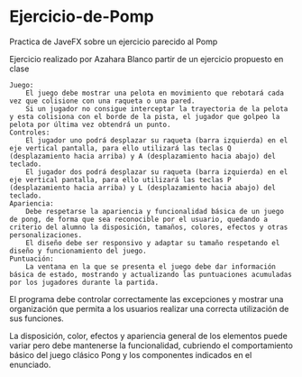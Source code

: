 # Ejercicio-de-Pomp
Practica de JaveFX sobre un ejercicio parecido al Pomp

Ejercicio realizado por Azahara Blanco  partir de un ejercicio propuesto en clase


    Juego:
        El juego debe mostrar una pelota en movimiento que rebotará cada vez que colisione con una raqueta o una pared.
        Si un jugador no consigue interceptar la trayectoria de la pelota y esta colisiona con el borde de la pista, el jugador que golpeo la pelota por última vez obtendrá un punto.
    Controles:
        El jugador uno podrá desplazar su raqueta (barra izquierda) en el eje vertical pantalla, para ello utilizará las teclas Q (desplazamiento hacia arriba) y A (desplazamiento hacia abajo) del teclado.
        El jugador dos podrá desplazar su raqueta (barra izquierda) en el eje vertical pantalla, para ello utilizará las teclas P (desplazamiento hacia arriba) y L (desplazamiento hacia abajo) del teclado.
    Apariencia:
        Debe respetarse la apariencia y funcionalidad básica de un juego de pong, de forma que sea reconocible por el usuario, quedando a criterio del alumno la disposición, tamaños, colores, efectos y otras personalizaciones.
        El diseño debe ser responsivo y adaptar su tamaño respetando el diseño y funcionamiento del juego.
    Puntuación:
        La ventana en la que se presenta el juego debe dar información básica de estado, mostrando y actualizando las puntuaciones acumuladas por los jugadores durante la partida.

El programa debe controlar correctamente las excepciones y mostrar una organización que permita a los usuarios realizar una correcta utilización de sus funciones.

La disposición, color, efectos y apariencia general de los elementos puede variar pero debe mantenerse la funcionalidad, cubriendo el comportamiento básico del juego clásico Pong y los componentes indicados en el enunciado.
